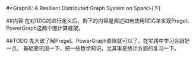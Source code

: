 #<GraphX: A Resilient Distributed Graph System on Spark>(下)

##内容
在对RDG的进行定义后，剩下的内容是阐述如何使用RDG来实现Pregel、PowerGraph这两个图计算框架。

##TODO
先大致了解Pregel、PowerGraph原理就可以了，在实践中学习会跟好一点。
基础要巩固一下，把一些数学知识，尤其事是统计方面的复习一下。
